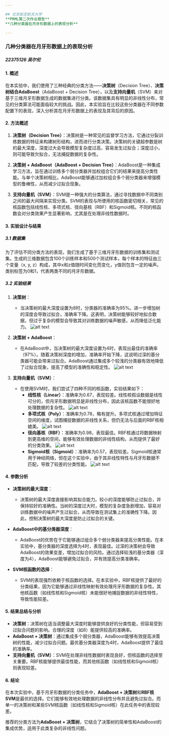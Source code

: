 ```yaml
---

## 北京航空航天大学  
**PRML第二次作业报告**  
**几种分类器在月牙形数据上的表现分析**  

---
```


### 几种分类器在月牙形数据上的表现分析
##### 22375126 吴尔伦

#### 1. 概述

在本实验中，我们使用了三种经典的分类方法——**决策树**（Decision Tree）、**决策树结合AdaBoost**（AdaBoost + Decision Tree），以及**支持向量机**（SVM）来对基于三维月牙形数据生成的数据集进行分类。该数据集具有明显的非线性分布，常见的分类算法可能面临较大的挑战。因此，本实验旨在比较这些分类器在不同参数配置下的表现，深入分析其在月牙形数据上的表现及其背后的原因。

#### 2. 方法概述

1. **决策树（Decision Tree）**：决策树是一种常见的监督学习方法，它通过分裂训练数据的特征来构建树形结构，进而进行分类决策。决策树的关键超参数是树的最大深度，深度过大会导致模型复杂度过高，容易发生过拟合；深度过小，则可能导致欠拟合，无法捕捉数据的复杂性。

2. **决策树 + AdaBoost（AdaBoost + Decision Tree）**：AdaBoost是一种集成学习方法，旨在通过训练多个弱分类器并加权组合它们的结果来提高分类性能。与单个决策树相比，AdaBoost能够通过加权组合多个弱分类器来增强模型的鲁棒性，从而减少过拟合现象。

3. **支持向量机（SVM）**：SVM是一种强大的分类算法，通过寻找数据中不同类别之间的最大间隔来实现分类。SVM的表现与所使用的核函数密切相关，常见的核函数包括线性核、多项式核、径向基核（RBF）和Sigmoid核。不同的核函数会对分类效果产生显著影响，尤其是在处理非线性数据时。

#### 3. 实验设计与结果

##### 3.1 数据集

为了评估不同分类方法的表现，我们生成了基于三维月牙形数据的训练集和测试集。生成的三维数据包含100个训练样本和500个测试样本，每个样本的特征由三个变量（x, y, z）构成，其中x和z值随时间变化而变化，y值则包含一定的噪声。类别标签为0和1，代表两类不同的月牙形数据。

##### 3.2 实验结果

1. **决策树**：
   - 当决策树的最大深度设置为8时，分类器的准确率为95%。进一步增加树的深度会导致过拟合，准确率下降。这表明，决策树能够较好地拟合数据，但过于复杂的模型会导致其对训练数据的噪声敏感，从而降低泛化能力。
   ![alt text](./DecisonTree.png)
   
2. **决策树 + AdaBoost**：
   - 在AdaBoost中，当决策树的最大深度设置为4时，表现出最佳的准确率（97%）。随着决策树深度的增加，准确率开始下降，这说明过深的基分类器可能会带来过拟合。AdaBoost通过集成多个较浅的分类器有效地降低了过拟合现象，提高了模型的准确性和稳定性。
   ![alt text](./adaboost_dt.png)

3. **支持向量机（SVM）**：
   - 在使用SVM时，我们尝试了四种不同的核函数，实验结果如下：
     - **线性核（Linear）**：准确率为0.67，表现较差。线性核假设数据是线性可分的，但月牙形数据明显是非线性分布，因此该核函数不能很好地处理数据的复杂性。
     ![alt text](./svm_linear.png)
     - **多项式核（Poly）**：准确率为0.78，略有提升。多项式核通过增加特征空间的维度，试图捕捉数据的非线性关系，但仍无法与后面的RBF核相媲美。
     ![alt text](./svm_poly.png)
     - **径向基核（RBF）**：准确率为0.98，表现最佳。RBF核通过将数据映射到更高维的空间，能够有效处理数据的非线性结构，从而提供了最好的分类效果。
     ![alt text](./svm_rbf.png)
     - **Sigmoid核（Sigmoid）**：准确率为0.57，表现较差。Sigmoid核通常用于神经网络，但在这个实验中，由于其非线性特性与月牙形数据不匹配，导致了较差的分类性能。
     ![alt text](./svm_sigmiod.png)

#### 4. 参数分析

- **决策树的最大深度**：
  - 决策树的最大深度直接影响其拟合能力。较小的深度能够防止过拟合，并保持较好的准确性。当树的深度过大时，模型的复杂度急剧增加，容易对训练数据中的噪声产生过拟合，从而导致在测试集上的准确性下降。因此，控制决策树的最大深度是防止过拟合的关键。

- **AdaBoost中的基分类器深度**：
  - AdaBoost的优势在于它能够通过组合多个弱分类器来提高分类性能。在本实验中，基分类器的深度选择为4时，表现最佳。过深的决策树会导致AdaBoost的效果变差，增加过拟合的风险。通过选择较浅的基分类器（深度为4），AdaBoost能够避免过拟合，并有效提高分类准确率。

- **SVM核函数的选择**：
  - SVM的表现强烈依赖于核函数的选择。在本实验中，RBF核提供了最好的分类结果，因为它能够通过非线性映射有效处理月牙形数据的复杂性。其他核函数（如线性核和Sigmoid核）未能很好地捕捉数据的非线性特性，导致性能较差。

#### 5. 结果总结与分析

- **决策树**：决策树在适当调整最大深度时能够提供良好的分类性能，但容易受到过拟合问题的影响。合理的深度（如8）能提供较高的准确率。
- **AdaBoost + 决策树**：通过集成多个弱分类器，AdaBoost能够有效提高决策树的性能，减少过拟合问题。最优基分类器深度为4时，AdaBoost提供了最佳的准确率。
- **支持向量机（SVM）**：SVM在处理非线性数据时表现良好，但核函数的选择至关重要。RBF核能够提供最佳性能，而其他核函数（如线性核和Sigmoid核）则表现较差。

#### 6. 结论

在本次实验中，基于月牙形数据的分类任务中，**AdaBoost + 决策树**和**RBF核SVM**是最优的选择。它们能够有效地处理数据的非线性分布并且避免过拟合。而单一的决策树和某些SVM核函数（如线性核和Sigmoid核）在此任务中的表现较差。

推荐的分类方法为**AdaBoost + 决策树**，它结合了决策树的简单性和AdaBoost的集成优势，适用于此类复杂的非线性问题。
